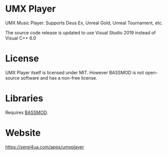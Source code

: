 # UMX Player
UMX Music Player. Supports Deus Ex, Unreal Gold, Unreal Tournament, etc.

The source code release is updated to use Visual Studio 2019 instead of Visual C++ 6.0

# License
UMX Player itself is licensed under MIT. However BASSMOD is not open-source software and has a non-free license.

# Libraries
Requires <a href="https://www.un4seen.com/bassmod.html">BASSMOD</a>.

# Website
https://sergi4ua.com/apps/umxplayer
